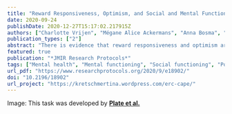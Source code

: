 ```yaml
---
title: "Reward Responsiveness, Optimism, and Social and Mental Functioning in Children Aged 6-7: Protocol of a Cross-Sectional Pilot Study"
date: 2020-09-24
publishDate: 2020-12-27T15:17:02.217915Z
authors: ["Charlotte Vrijen", "Mégane Alice Ackermans", "Anna Bosma", "Tina Kretschmer"]
publication_types: ["2"]
abstract: "There is evidence that reward responsiveness and optimism are associated with mental and social functioning in adolescence and adulthood, but it is unknown if this is also the case for young children. Part of the reason for this gap in the literature is that the instruments that are used to assess reward responsiveness and optimism in adolescents and adults are usually not suitable for young children. Two behavioral tasks to assess reward learning, a questionnaire on reward responsiveness, and a questionnaire on optimism/pessimism will be tested on their feasibility and reliability in children aged 6-7. We adapted these instruments to the needs of 6-7-year-old children, by simplification of items, oral rather than written assessment, and reducing the number of conditions and items. Depending on their feasibility and reliability, these instruments will also be used to investigate if reward responsiveness and optimism are associated with mental and social functioning in young children. We aim to include 70 children aged 6-7. Data collection was originally planned in March and April 2020, but has been postponed due to Corona virus regulations. We expect to collect the data in the first half of 2021." 
featured: true
publication: "*JMIR Research Protocols*"
tags: ["Mental health", "Mental functioning", "Social functioning", "Positive bias", "Reward responsiveness", "Optimism", "Children"]
url_pdf: "https://www.researchprotocols.org/2020/9/e18902/"
doi: "10.2196/18902"
url_project: "https://kretschmertina.wordpress.com/erc-cape/"
---
```

Image: This task was developed by <a href="https://pubmed-ncbi-nlm-nih-gov.proxy-ub.rug.nl/28121026/" target="_blank" rel="noopener noreferrer"><b>Plate et al.</b></a>
